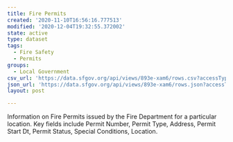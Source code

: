 ```yaml
---
title: Fire Permits
created: '2020-11-10T16:56:16.777513'
modified: '2020-12-04T19:32:55.372002'
state: active
type: dataset
tags:
  - Fire Safety
  - Permits
groups:
  - Local Government
csv_url: 'https://data.sfgov.org/api/views/893e-xam6/rows.csv?accessType=DOWNLOAD'
json_url: 'https://data.sfgov.org/api/views/893e-xam6/rows.json?accessType=DOWNLOAD'
layout: post

---
```

Information on Fire Permits issued by the Fire Department for a particular location. Key fields include Permit Number, Permit Type, Address, Permit Start Dt, Permit Status, Special Conditions, Location.
